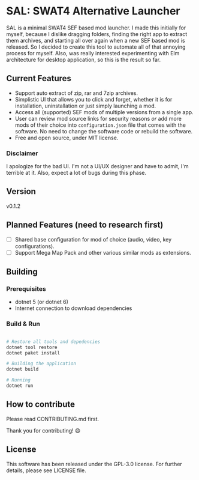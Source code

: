 # SAL: SWAT4 Alternative Launcher

SAL is a minimal SWAT4 SEF based mod launcher. I made this initially for myself,
because I dislike dragging folders, finding the right app to extract them archives,
and starting all over again when a new SEF based mod is released. So I decided
to create this tool to automate all of that annoying process for myself. Also,
was really interested experimenting with Elm architecture for desktop application,
so this is the result so far.

## Current Features

- Support auto extract of zip, rar and 7zip archives.
- Simplistic UI that allows you to click and forget, whether it is for
installation, uninstallation or just simply launching a mod.
- Access all (supported) SEF mods of multiple versions from a single app.
- User can review mod source links for security reasons *or*
add more mods of their choice into `configuration.json` file that comes with 
the software. No need to change the software code or rebuild the software.
- Free and open source, under MIT license.

### Disclaimer

I apologize for the bad UI. I'm not a UI/UX designer and have to admit,
I'm terrible at it. Also, expect a lot of bugs during this phase.

## Version

v0.1.2

## Planned Features (need to research first)

- [ ] Shared base configuration for mod of choice (audio, video, key configurations).
- [ ] Support Mega Map Pack and other various similar mods as extensions.

## Building

### Prerequisites

- dotnet 5 (or dotnet 6)
- Internet connection to download dependencies

### Build & Run

```sh

# Restore all tools and depedencies
dotnet tool restore
dotnet paket install

# Building the application
dotnet build

# Running
dotnet run
```

## How to contribute
Please read CONTRIBUTING.md first.

Thank you for contributing! :smile:


## License

This software has been released under the GPL-3.0 license. For further details,
please see LICENSE file.
